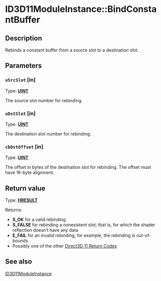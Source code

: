 # ID3D11ModuleInstance::BindConstantBuffer

## Description

Rebinds a constant buffer from a source slot to a destination slot.

## Parameters

### `uSrcSlot` [in]

Type: **[UINT](https://learn.microsoft.com/windows/desktop/WinProg/windows-data-types)**

The source slot number for rebinding.

### `uDstSlot` [in]

Type: **[UINT](https://learn.microsoft.com/windows/desktop/WinProg/windows-data-types)**

The destination slot number for rebinding.

### `cbDstOffset` [in]

Type: **[UINT](https://learn.microsoft.com/windows/desktop/WinProg/windows-data-types)**

The offset in bytes of the destination slot for rebinding. The offset must have 16-byte alignment.

## Return value

Type: **[HRESULT](https://learn.microsoft.com/windows/win32/com/structure-of-com-error-codes)**

Returns:

* **S_OK** for a valid rebinding
* **S_FALSE** for rebinding a nonexistent slot; that is, for which the shader reflection doesn’t have any data
* **E_FAIL** for an invalid rebinding, for example, the rebinding is out-of-bounds
* Possibly one of the other [Direct3D 11 Return Codes](https://learn.microsoft.com/windows/desktop/direct3d11/d3d11-graphics-reference-returnvalues)

## See also

[ID3D11ModuleInstance](https://learn.microsoft.com/windows/desktop/api/d3d11shader/nn-d3d11shader-id3d11moduleinstance)